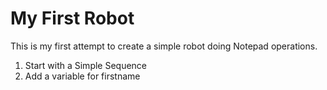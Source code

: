 # My First Robot

This is my first attempt to create a simple robot doing Notepad operations.

1. Start with a Simple Sequence 
2. Add a variable for firstname 